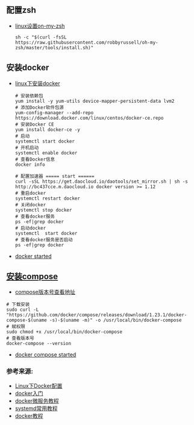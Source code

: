 ## 配置zsh
- [linux设置on-my-zsh](https://blog.csdn.net/gatieme/article/details/52741221)

    ````
    sh -c "$(curl -fsSL https://raw.githubusercontent.com/robbyrussell/oh-my-zsh/master/tools/install.sh)"
    ````

## 安装docker
- [linux下安装docker](https://www.linuxidc.com/Linux/2018-08/153632.htm)

    ````
    # 安装依赖包
    yum install -y yum-utils device-mapper-persistent-data lvm2
    # 添加Docker软件包源
    yum-config-manager --add-repo https://download.docker.com/linux/centos/docker-ce.repo
    # 安装Docker CE
    yum install docker-ce -y
    # 启动
    systemctl start docker
    # 开机启动
    systemctl enable docker
    # 查看Docker信息
    docker info

    # 配置加速器 ===== start ======
    curl -sSL https://get.daocloud.io/daotools/set_mirror.sh | sh -s http://bc437cce.m.daocloud.io docker version >= 1.12
    # 重启docker
    systemctl restart docker
    # 关闭docker
    systemctl stop docker
    # 查看docker服务
    ps -ef|grep docker
    # 启动docker
    systemctl  start docker
    # 查看docker服务是否启动
    ps -ef|grep docker
    ````
- [docker started](https://docs.docker.com/v17.09/get-started/)

## [安装compose](https://docs.docker.com/compose/install/)

- [compose版本号查看地址](https://github.com/docker/compose/releases)

````
# 下载安装
sudo curl -L "https://github.com/docker/compose/releases/download/1.23.1/docker-compose-$(uname -s)-$(uname -m)" -o /usr/local/bin/docker-compose
# 赋权限
sudo chmod +x /usr/local/bin/docker-compose
# 查看版本号
docker-compose --version
````
- [docker compose started](https://docs.docker.com/compose/gettingstarted/)

### 参考来源:
- [Linux下Docker配置](https://www.linuxidc.com/Linux/2018-08/153632.htm)
- [docker入门](http://www.ruanyifeng.com/blog/2018/02/docker-tutorial.html)
- [docker微服务教程](http://www.ruanyifeng.com/blog/2018/02/docker-wordpress-tutorial.html)
- [systemd常用教程](http://www.ruanyifeng.com/blog/2016/03/systemd-tutorial-commands.html)
- [docker教程](https://yeasy.gitbooks.io/)
